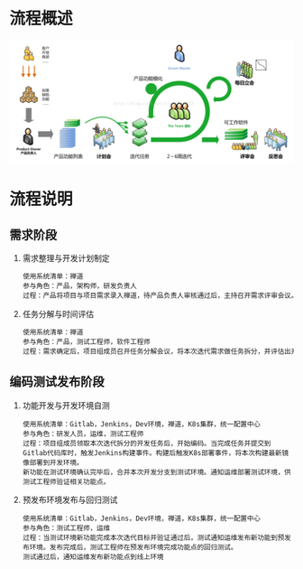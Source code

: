 # 流程概述

![](/assets/scrum-process-overview.png)

# 流程说明

## 需求阶段

1. 需求整理与开发计划制定

   ```markdown
   使用系统清单：禅道
   参与角色：产品，架构师，研发负责人
   过程：产品将项目与项目需求录入禅道，待产品负责人审核通过后，主持召开需求评审会议。评审会议通过后，研发负责人将本次迭代项目与产品需求关联。
   ```

2. 任务分解与时间评估

   ```markdown
   使用系统清单：禅道
   参与角色：产品，测试工程师，软件工程师
   过程：需求确定后，项目组成员召开任务分解会议，将本次迭代需求做任务拆分，并评估出开发时间。供产品经理参考，给出最终上线计划。任务分解后，研发小组负责人将研发任务录入禅道。
   ```

## 编码测试发布阶段

1. 功能开发与开发环境自测

   ```
   使用系统清单：Gitlab，Jenkins，Dev环境，禅道，K8s集群，统一配置中心
   参与角色：研发人员，运维，测试工程师
   过程：项目组成员领取本次迭代拆分的开发任务后，开始编码。当完成任务并提交到Gitlab代码库时，触发Jenkins构建事件。构建后触发K8s部署事件，将本次构建最新镜像部署到开发环境。
   新功能在测试环境确认完毕后，合并本次开发分支到测试环境。通知运维部署测试环境，供测试工程师验证相关功能点。
   ```

2. 预发布环境发布与回归测试

   ```
   使用系统清单：Gitlab，Jenkins，Dev环境，禅道，K8s集群，统一配置中心
   参与角色：测试工程师，运维
   过程：当测试环境新功能完成本次迭代目标并验证通过后，测试通知运维发布新功能到预发布环境。发布完成后，测试工程师在预发布环境完成功能点的回归测试。
   测试通过后，通知运维发布新功能点到线上环境
   ```



